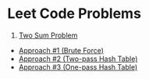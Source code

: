 # Leet Code Problems

1. [Two Sum Problem](https://leetcode.com/articles/two-sum/)
  + [Approach #1 (Brute Force)](twoSum/twoSum(1).js)
  + [Approach #2 (Two-pass Hash Table)]()
  + [Approach #3 (One-pass Hash Table)]()

